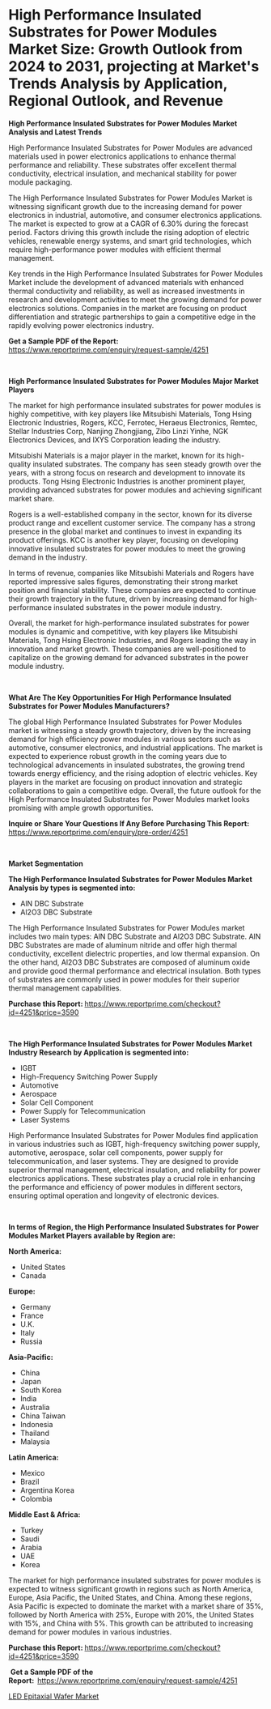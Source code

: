 <p><h1>High Performance Insulated Substrates for Power Modules Market Size: Growth Outlook from 2024 to 2031, projecting at Market's Trends Analysis by Application, Regional Outlook, and Revenue</h1></p><p><strong>High Performance Insulated Substrates for Power Modules Market Analysis and Latest Trends</strong></p>
<p><p>High Performance Insulated Substrates for Power Modules are advanced materials used in power electronics applications to enhance thermal performance and reliability. These substrates offer excellent thermal conductivity, electrical insulation, and mechanical stability for power module packaging.</p><p>The High Performance Insulated Substrates for Power Modules Market is witnessing significant growth due to the increasing demand for power electronics in industrial, automotive, and consumer electronics applications. The market is expected to grow at a CAGR of 6.30% during the forecast period. Factors driving this growth include the rising adoption of electric vehicles, renewable energy systems, and smart grid technologies, which require high-performance power modules with efficient thermal management.</p><p>Key trends in the High Performance Insulated Substrates for Power Modules Market include the development of advanced materials with enhanced thermal conductivity and reliability, as well as increased investments in research and development activities to meet the growing demand for power electronics solutions. Companies in the market are focusing on product differentiation and strategic partnerships to gain a competitive edge in the rapidly evolving power electronics industry.</p></p>
<p><strong>Get a Sample PDF of the Report:&nbsp;</strong> <a href="https://www.reportprime.com/enquiry/request-sample/4251">https://www.reportprime.com/enquiry/request-sample/4251</a></p>
<p>&nbsp;</p>
<p><strong>High Performance Insulated Substrates for Power Modules Major Market Players</strong></p>
<p><p>The market for high performance insulated substrates for power modules is highly competitive, with key players like Mitsubishi Materials, Tong Hsing Electronic Industries, Rogers, KCC, Ferrotec, Heraeus Electronics, Remtec, Stellar Industries Corp, Nanjing Zhongjiang, Zibo Linzi Yinhe, NGK Electronics Devices, and IXYS Corporation leading the industry.</p><p>Mitsubishi Materials is a major player in the market, known for its high-quality insulated substrates. The company has seen steady growth over the years, with a strong focus on research and development to innovate its products. Tong Hsing Electronic Industries is another prominent player, providing advanced substrates for power modules and achieving significant market share.</p><p>Rogers is a well-established company in the sector, known for its diverse product range and excellent customer service. The company has a strong presence in the global market and continues to invest in expanding its product offerings. KCC is another key player, focusing on developing innovative insulated substrates for power modules to meet the growing demand in the industry.</p><p>In terms of revenue, companies like Mitsubishi Materials and Rogers have reported impressive sales figures, demonstrating their strong market position and financial stability. These companies are expected to continue their growth trajectory in the future, driven by increasing demand for high-performance insulated substrates in the power module industry.</p><p>Overall, the market for high-performance insulated substrates for power modules is dynamic and competitive, with key players like Mitsubishi Materials, Tong Hsing Electronic Industries, and Rogers leading the way in innovation and market growth. These companies are well-positioned to capitalize on the growing demand for advanced substrates in the power module industry.</p></p>
<p>&nbsp;</p>
<p><strong>What Are The Key Opportunities For High Performance Insulated Substrates for Power Modules Manufacturers?</strong></p>
<p><p>The global High Performance Insulated Substrates for Power Modules market is witnessing a steady growth trajectory, driven by the increasing demand for high efficiency power modules in various sectors such as automotive, consumer electronics, and industrial applications. The market is expected to experience robust growth in the coming years due to technological advancements in insulated substrates, the growing trend towards energy efficiency, and the rising adoption of electric vehicles. Key players in the market are focusing on product innovation and strategic collaborations to gain a competitive edge. Overall, the future outlook for the High Performance Insulated Substrates for Power Modules market looks promising with ample growth opportunities.</p></p>
<p><strong>Inquire or Share Your Questions If Any Before Purchasing This Report:</strong> <a href="https://www.reportprime.com/enquiry/pre-order/4251">https://www.reportprime.com/enquiry/pre-order/4251</a></p>
<p>&nbsp;</p>
<p><strong>Market Segmentation</strong></p>
<p><strong>The High Performance Insulated Substrates for Power Modules Market Analysis by types is segmented into:</strong></p>
<p><ul><li>AlN DBC Substrate</li><li>Al2O3 DBC Substrate</li></ul></p>
<p><p>The High Performance Insulated Substrates for Power Modules market includes two main types: AlN DBC Substrate and Al2O3 DBC Substrate. AlN DBC Substrates are made of aluminum nitride and offer high thermal conductivity, excellent dielectric properties, and low thermal expansion. On the other hand, Al2O3 DBC Substrates are composed of aluminum oxide and provide good thermal performance and electrical insulation. Both types of substrates are commonly used in power modules for their superior thermal management capabilities.</p></p>
<p><strong>Purchase this Report:&nbsp;</strong><a href="https://www.reportprime.com/checkout?id=4251&price=3590">https://www.reportprime.com/checkout?id=4251&price=3590</a></p>
<p>&nbsp;</p>
<p><strong>The High Performance Insulated Substrates for Power Modules Market Industry Research by Application is segmented into:</strong></p>
<p><ul><li>IGBT</li><li>High-Frequency Switching Power Supply</li><li>Automotive</li><li>Aerospace</li><li>Solar Cell Component</li><li>Power Supply for Telecommunication</li><li>Laser Systems</li></ul></p>
<p><p>High Performance Insulated Substrates for Power Modules find application in various industries such as IGBT, high-frequency switching power supply, automotive, aerospace, solar cell components, power supply for telecommunication, and laser systems. They are designed to provide superior thermal management, electrical insulation, and reliability for power electronics applications. These substrates play a crucial role in enhancing the performance and efficiency of power modules in different sectors, ensuring optimal operation and longevity of electronic devices.</p></p>
<p>&nbsp;</p>
<p><strong>In terms of Region, the High Performance Insulated Substrates for Power Modules Market Players available by Region are:</strong></p>
<p>
    <p> <strong> North America: </strong>
        <ul>
            <li>United States</li>
            <li>Canada</li>
        </ul>
        </p> 
    <p> <strong> Europe: </strong>
        <ul>
            <li>Germany</li>
            <li>France</li>
            <li>U.K.</li>
            <li>Italy</li>
            <li>Russia</li>
        </ul>
        </p> 
    <p> <strong> Asia-Pacific: </strong>
        <ul>
            <li>China</li>
            <li>Japan</li>
            <li>South Korea</li>
            <li>India</li>
            <li>Australia</li>
            <li>China Taiwan</li>
            <li>Indonesia</li>
            <li>Thailand</li>
            <li>Malaysia</li>
        </ul>
        </p> 
    <p> <strong> Latin America: </strong>
        <ul>
            <li>Mexico</li>
            <li>Brazil</li>
            <li>Argentina Korea</li>
            <li>Colombia</li>
        </ul>
        </p> 
    <p> <strong> Middle East & Africa: </strong>
        <ul>
            <li>Turkey</li>
            <li>Saudi</li>
            <li>Arabia</li>
            <li>UAE</li>
            <li>Korea</li>
        </ul>
    </p>
    </p>
<p><p>The market for high performance insulated substrates for power modules is expected to witness significant growth in regions such as North America, Europe, Asia Pacific, the United States, and China. Among these regions, Asia Pacific is expected to dominate the market with a market share of 35%, followed by North America with 25%, Europe with 20%, the United States with 15%, and China with 5%. This growth can be attributed to increasing demand for power modules in various industries.</p></p>
<p><strong>Purchase this Report: </strong><a href="https://www.reportprime.com/checkout?id=4251&price=3590">https://www.reportprime.com/checkout?id=4251&price=3590</a></p>
<p>&nbsp;<strong>Get a Sample PDF of the Report:&nbsp;&nbsp;</strong><a href="https://www.reportprime.com/enquiry/request-sample/4251">https://www.reportprime.com/enquiry/request-sample/4251</a></p>
<p><strong></strong></p>
<p><p><a href="https://github.com/ashepherd82/Market-Research-Report-List-4/blob/main/led-epitaxial-wafer-market.md">LED Epitaxial Wafer Market</a></p></p>